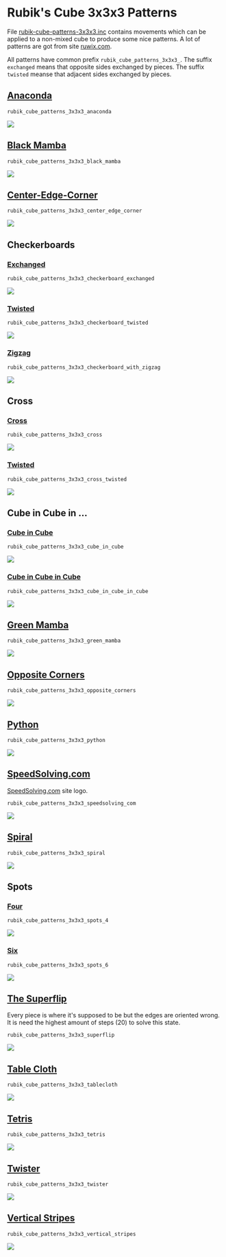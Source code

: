 Rubik's Cube 3x3x3 Patterns
===========================

File [rubik-cube-patterns-3x3x3.inc](../../rubik-cube-patterns-3x3x3.inc)
contains movements which can be applied to a non-mixed cube to produce
some nice patterns. A lot of patterns are got from site
[ruwix.com](https://ruwix.com).

All patterns have common prefix `rubik_cube_patterns_3x3x3_`. The
suffix `exchanged` means that opposite sides exchanged by pieces. The
suffix `twisted` meanse that adjacent sides exchanged by pieces.


[Anaconda](anaconda)
--------------------
```
rubik_cube_patterns_3x3x3_anaconda
```
![](anaconda/anaconda.png)


[Black Mamba](black-mamba)
--------------------------
```
rubik_cube_patterns_3x3x3_black_mamba
```
![](black-mamba/black-mamba.png)


[Center-Edge-Corner](center-edge-corner)
----------------------------------------
```
rubik_cube_patterns_3x3x3_center_edge_corner
```
![](center-edge-corner/center-edge-corner.png)


Checkerboards
-------------

### [Exchanged](checkerboard-exchanged)
```
rubik_cube_patterns_3x3x3_checkerboard_exchanged
```
![](checkerboard-exchanged/checkerboard-exchanged.png)


### [Twisted](checkerboard-twisted)
```
rubik_cube_patterns_3x3x3_checkerboard_twisted
```
![](checkerboard-twisted/checkerboard-twisted.png)


### [Zigzag](checkerboard-zigzag)
```
rubik_cube_patterns_3x3x3_checkerboard_with_zigzag
```
![](checkerboard-zigzag/checkerboard-zigzag.png)


Cross
-----

### [Cross](cross)
```
rubik_cube_patterns_3x3x3_cross
```
![](cross/cross.png)


### [Twisted](cross-twisted)
```
rubik_cube_patterns_3x3x3_cross_twisted
```
![](cross-twisted/cross-twisted.png)


Cube in Cube in ...
-------------------

### [Cube in Cube](cube-in-cube)
```
rubik_cube_patterns_3x3x3_cube_in_cube
```
![](cube-in-cube/cube-in-cube.png)


### [Cube in Cube in Cube](cube-in-cube-in-cube)
```
rubik_cube_patterns_3x3x3_cube_in_cube_in_cube
```
![](cube-in-cube-in-cube/cube-in-cube-in-cube.png)


[Green Mamba](green-mamba)
--------------------------
```
rubik_cube_patterns_3x3x3_green_mamba
```
![](green-mamba/green-mamba.png)


[Opposite Corners](opposite-corners)
------------------------------------
```
rubik_cube_patterns_3x3x3_opposite_corners
```
![](opposite-corners/opposite-corners.png)


[Python](python)
----------------
```
rubik_cube_patterns_3x3x3_python
```
![](python/python.png)


[SpeedSolving.com](speedsolving.com)
------------------------------------
[SpeedSolving.com](https://www.speedsolving.com) site logo.
```
rubik_cube_patterns_3x3x3_speedsolving_com
```
![](speedsolving.com/speedsolving.com.png)


[Spiral](spiral)
----------------
```
rubik_cube_patterns_3x3x3_spiral
```
![](spiral/spiral.png)


Spots
-----

### [Four](spots-four)
```
rubik_cube_patterns_3x3x3_spots_4
```
![](spots-four/spots-four.png)


### [Six](spots-six)
```
rubik_cube_patterns_3x3x3_spots_6
```
![](spots-six/spots-six.png)


[The Superflip](superflip)
--------------------------
Every piece is where it's supposed to be but the edges are oriented
wrong. It is need the highest amount of steps (20) to solve this
state.
```
rubik_cube_patterns_3x3x3_superflip
```
![](superflip/superflip.png)


[Table Cloth](tablecloth)
-------------------------
```
rubik_cube_patterns_3x3x3_tablecloth
```
![](tablecloth/tablecloth.png)


[Tetris](tetris)
----------------
```
rubik_cube_patterns_3x3x3_tetris
```
![](tetris/tetris.png)


[Twister](twister)
------------------
```
rubik_cube_patterns_3x3x3_twister
```
![](twister/twister.png)


[Vertical Stripes](vertical-stripes)
------------------------------------
```
rubik_cube_patterns_3x3x3_vertical_stripes
```
![](vertical-stripes/vertical-stripes.png)

